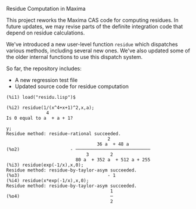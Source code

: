 Residue Computation in Maxima

This project reworks the Maxima CAS code for computing residues. In future updates, we may revise parts of the definite integration code that depend on residue calculations.

We've introduced a new user-level function `residue` which dispatches various methods, including several new ones. We've also updated some of the older internal functions to use this dispatch system.

So far, the repository includes:
- A new regression test file
- Updated source code for residue computation

~~~
(%i1) load("residu.lisp")$

(%i2) residue(1/(x^4+x+1)^2,x,a);
               4
Is 0 equal to a  + a + 1?

y;
Residue method: residue-rational succeeded.
                                      2
                                  36 a  + 48 a
(%o2)                   - ────────────────────────────
                              3        2
                          80 a  + 352 a  + 512 a + 255
(%i3) residue(exp(-1/x),x,0);
Residue method: residue-by-taylor-asym succeeded.
(%o3)                                 - 1
(%i4) residue(x*exp(-1/x),x,0);
Residue method: residue-by-taylor-asym succeeded.
                                       1
(%o4)                                  ─
                                       2
~~~
